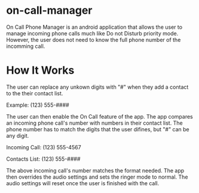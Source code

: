 # on-call-manager
On Call Phone Manager is an android application that allows the user to manage incoming phone calls much like Do not Disturb priority mode.
However, the user does not need to know the full phone number of the incomming call.

# How It Works
The user can replace any unkown digits with "#" when they add a contact to the their contact list.

Example: (123) 555-####

The user can then enable the On Call feature of the app. The app compares an incoming phone call's number with numbers in their contact list.
The phone number has to match the digits that the user difines, but "#" can be any digit. 

Incoming Call: (123) 555-4567

Contacts List: (123) 555-####

The above incoming call's number matches the format needed. The app then overrides the audio settings and sets the ringer mode to normal.
The audio settings will reset once the user is finished with the call.
